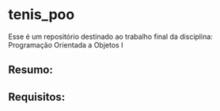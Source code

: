 # tenis_poo
Esse é um repositório destinado ao trabalho final da disciplina: Programação Orientada a Objetos I

## Resumo:

## Requisitos: 
